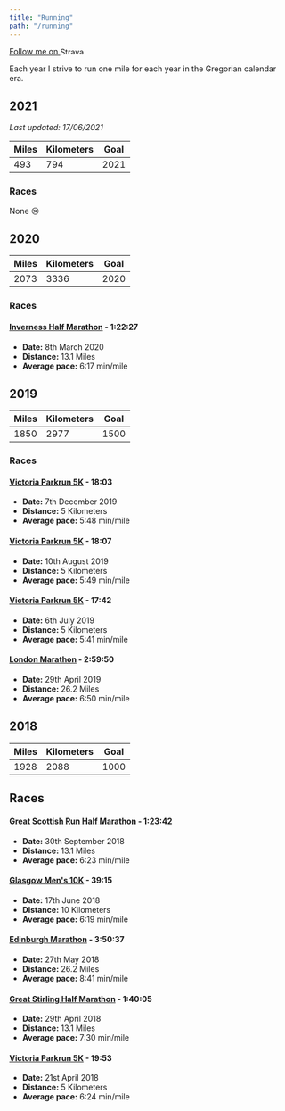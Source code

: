```yaml
---
title: "Running"
path: "/running"
---
```


<a class="strava-badge" href="https://strava.com/athletes/25189775" target="_clean">
    Follow me on
    <img src="https://badges.strava.com/logo-strava.png" alt="Strava" height="13" width="51" />
</a>

Each year I strive to run one mile for each year in the Gregorian calendar era.

## 2021

_Last updated: 17/06/2021_

| Miles | Kilometers | Goal |
| ----- | ---------- | ---- |
| 493   | 794        | 2021 |

### Races

None 😢

## 2020

| Miles | Kilometers | Goal |
| ----- | ---------- | ---- |
| 2073  | 3336       | 2020 |

### Races

#### [Inverness Half Marathon](https://www.invernesshalfmarathon.co.uk/results/1/2020/?epage=1&sort=Position&text-search=Blackwood) - 1:22:27

- **Date:** 8th March 2020
- **Distance:** 13.1 Miles
- **Average pace:** 6:17 min/mile

## 2019

| Miles | Kilometers | Goal |
| ----- | ---------- | ---- |
| 1850  | 2977       | 1500 |

### Races

#### [Victoria Parkrun 5K](https://www.strava.com/activities/2916527080) - 18:03

- **Date:** 7th December 2019
- **Distance:** 5 Kilometers
- **Average pace:** 5:48 min/mile

#### [Victoria Parkrun 5K](https://www.strava.com/activities/2606195825) - 18:07

- **Date:** 10th August 2019
- **Distance:** 5 Kilometers
- **Average pace:** 5:49 min/mile

#### [Victoria Parkrun 5K](https://www.strava.com/activities/2508246526) - 17:42

- **Date:** 6th July 2019
- **Distance:** 5 Kilometers
- **Average pace:** 5:41 min/mile

#### [London Marathon](https://www.strava.com/activities/2325642618) - 2:59:50

- **Date:** 29th April 2019
- **Distance:** 26.2 Miles
- **Average pace:** 6:50 min/mile

## 2018

| Miles | Kilometers | Goal |
| ----- | ---------- | ---- |
| 1928  | 2088       | 1000 |

## Races

#### [Great Scottish Run Half Marathon](https://www.strava.com/activities/1875311452) - 1:23:42

- **Date:** 30th September 2018
- **Distance:** 13.1 Miles
- **Average pace:** 6:23 min/mile

#### [Glasgow Men's 10K](https://www.strava.com/activities/1643877751) - 39:15

- **Date:** 17th June 2018
- **Distance:** 10 Kilometers
- **Average pace:** 6:19 min/mile

#### [Edinburgh Marathon](https://www.strava.com/activities/1599709947) - 3:50:37

- **Date:** 27th May 2018
- **Distance:** 26.2 Miles
- **Average pace:** 8:41 min/mile

#### [Great Stirling Half Marathon](https://www.strava.com/activities/1538489209) - 1:40:05

- **Date:** 29th April 2018
- **Distance:** 13.1 Miles
- **Average pace:** 7:30 min/mile

#### [Victoria Parkrun 5K](https://www.strava.com/activities/1521698076) - 19:53

- **Date:** 21st April 2018
- **Distance:** 5 Kilometers
- **Average pace:** 6:24 min/mile
